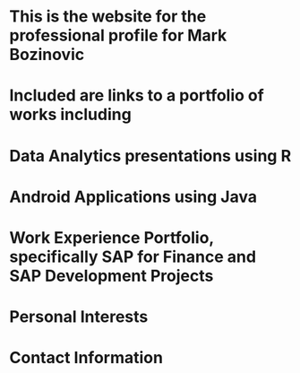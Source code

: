 # This is the website for the professional profile for Mark Bozinovic
# Included are links to a portfolio of works including 
# Data Analytics presentations using R
# Android Applications using Java
# Work Experience Portfolio, specifically SAP for Finance and SAP Development Projects 
# Personal Interests 
# Contact Information
